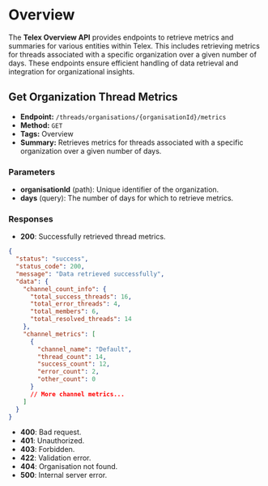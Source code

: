 # Overview

The **Telex Overview API** provides endpoints to retrieve metrics and summaries for various entities within Telex. This includes retrieving metrics for threads associated with a specific organization over a given number of days. These endpoints ensure efficient handling of data retrieval and integration for organizational insights.


## Get Organization Thread Metrics
- **Endpoint:** `/threads/organisations/{organisationId}/metrics`
- **Method:** `GET`
- **Tags:** Overview
- **Summary:** Retrieves metrics for threads associated with a specific organization over a given number of days.

### Parameters
- **organisationId** (path): Unique identifier of the organization.
- **days** (query): The number of days for which to retrieve metrics.

### Responses
- **200**: Successfully retrieved thread metrics.
```json
{
  "status": "success",
  "status_code": 200,
  "message": "Data retrieved successfully",
  "data": {
    "channel_count_info": {
      "total_success_threads": 16,
      "total_error_threads": 4,
      "total_members": 6,
      "total_resolved_threads": 14
    },
    "channel_metrics": [
      {
        "channel_name": "Default",
        "thread_count": 14,
        "success_count": 12,
        "error_count": 2,
        "other_count": 0
      }
      // More channel metrics...
    ]
  }
}
```
- **400**: Bad request.
- **401**: Unauthorized.
- **403**: Forbidden.
- **422**: Validation error.
- **404**: Organisation not found.
- **500**: Internal server error.

